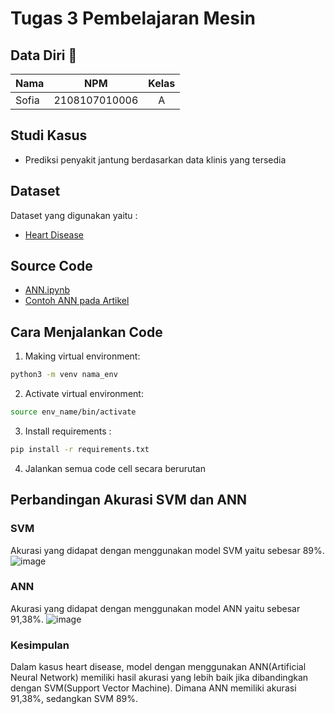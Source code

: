 # Tugas 3 Pembelajaran Mesin

## Data Diri 🥇

| Nama                  |      NPM      | Kelas |
| --------------------- | :-----------: | :---: |
| Sofia                 | 2108107010006 |   A   |

## Studi Kasus

- Prediksi penyakit jantung berdasarkan data klinis yang tersedia

## Dataset

Dataset yang digunakan yaitu :

- [Heart Disease](https://archive.ics.uci.edu/dataset/45/heart+disease)

## Source Code

- [ANN.ipynb](https://github.com/SofiaFei/2108107010006_Pertemuan_11_ANN/blob/main/ANN.ipynb)
- [Contoh ANN pada Artikel](https://github.com/SofiaFei/2108107010006_Pertemuan_11_ANN/blob/main/No.1.ipynb)

## Cara Menjalankan Code

1. Making virtual environment: 
```bash
python3 -m venv nama_env
```
2. Activate virtual environment:
```bash
source env_name/bin/activate
```
3. Install requirements :
```bash
pip install -r requirements.txt
```
4. Jalankan semua code cell secara berurutan

## Perbandingan Akurasi SVM dan ANN
### SVM
Akurasi yang didapat dengan menggunakan model SVM yaitu sebesar 89%. 
![image](https://github.com/SofiaFei/2108107010006_Pertemuan_11_ANN/assets/111619251/cec71600-4b80-448f-93b0-5d0a80a3d4a9)
### ANN
Akurasi yang didapat dengan menggunakan model ANN yaitu sebesar 91,38%. 
![image](https://github.com/SofiaFei/2108107010006_Pertemuan_11_ANN/assets/111619251/06d0ae62-1cf6-46f6-ac91-c0dcd72bacfd)

### Kesimpulan
Dalam kasus heart disease, model dengan menggunakan ANN(Artificial Neural Network) memiliki hasil akurasi yang lebih baik jika dibandingkan dengan SVM(Support Vector Machine). Dimana ANN memiliki akurasi 91,38%, sedangkan SVM 89%.
